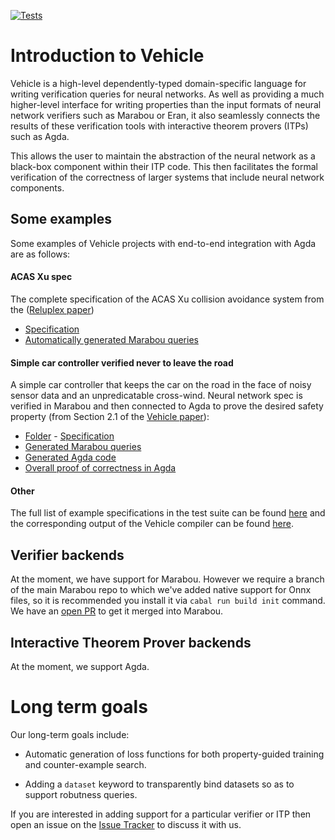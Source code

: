 [![Tests](https://github.com/wenkokke/vehicle/actions/workflows/ci.yml/badge.svg)](https://github.com/wenkokke/vehicle/actions/workflows/ci.yml)

# Introduction to Vehicle

Vehicle is a high-level dependently-typed domain-specific language for writing verification queries for neural networks. As well as providing a much higher-level interface for writing properties than the input formats of neural network verifiers such as Marabou or Eran, it also seamlessly connects the results of these verification tools with interactive theorem provers (ITPs) such as Agda.

This allows the user to maintain the abstraction of the neural network as a black-box component within their ITP code. This then facilitates the formal verification of the correctness of larger systems that include neural network components.

## Some examples

Some examples of Vehicle projects with end-to-end integration with Agda are as follows:

#### ACAS Xu spec

The complete specification of the ACAS Xu collision avoidance system from the ([Reluplex paper](https://arxiv.org/abs/1702.01135))
- [Specification](https://github.com/vehicle-lang/vehicle/blob/dev/examples/acasXu/acasXu.vcl)
- [Automatically generated Marabou queries](https://github.com/vehicle-lang/vehicle/tree/dev/test/Test/Compile/Golden/acasXu/acasXu-output-marabou)

#### Simple car controller verified never to leave the road

A simple car controller that keeps the car on the road in the face of noisy sensor data and an unpredicatable cross-wind. Neural network spec is verified in Marabou and then
connected to Agda to prove the desired safety property (from Section 2.1 of the [Vehicle paper](https://arxiv.org/pdf/2202.05207v1.pdf)):
  - [Folder](https://github.com/vehicle-lang/vehicle/blob/dev/examples/windController/) - [Specification](https://github.com/vehicle-lang/vehicle/blob/dev/examples/windController/windController.vcl)
  - [Generated Marabou queries](https://github.com/vehicle-lang/vehicle/tree/dev/test/Test/Compile/Golden/windController/windController-output-marabou)
  - [Generated Agda code](https://github.com/vehicle-lang/vehicle/blob/dev/test/Test/Compile/Golden/windController/windController-output.agda)
  - [Overall proof of correctness in Agda](https://github.com/vehicle-lang/vehicle/blob/dev/examples/windController/agdaProof/SafetyProof.agda)

#### Other

The full list of example specifications in the test suite can be found [here](https://github.com/vehicle-lang/vehicle/tree/dev/test/specs) and the corresponding output of the Vehicle compiler can be found [here](https://github.com/vehicle-lang/vehicle/tree/dev/test/Test/Compile/Golden).

## Verifier backends

At the moment, we have support for Marabou. However we require a branch of the main Marabou repo to which we've added native support for Onnx files, so it is recommended you install it via `cabal run build init` command. We have an [open PR](https://github.com/NeuralNetworkVerification/Marabou/pull/553) to get it merged into Marabou.

## Interactive Theorem Prover backends

At the moment, we support Agda.

# Long term goals

Our long-term goals include:

- Automatic generation of loss functions for both property-guided training and counter-example search.

- Adding a `dataset` keyword to transparently bind datasets so as to support robutness queries.

If you are interested in adding support for a particular verifier or ITP then open an issue on the [Issue Tracker](https://github.com/wenkokke/vehicle/issues) to discuss it with us.